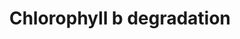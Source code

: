 ---
annotations:
- type: Pathway Ontology
  value: porphyrin and chlorophyll metabolic pathway
- type: Cell Type Ontology
  value: obsolete plant cell
authors:
- Pjaiswal
- MaintBot
- AlexanderPico
- Egonw
- DeSl
- Eweitz
description: In plants the light harvesting complex around the photosystems contain
  chlorophyll a and b pigment molecules. both Chlorophyll and b helps in photosynthesis
  by absorbing light energy. Chlorophyll b is degraded into chlorophyll a and ultimately
  into phenophytins and pheophorbides.
last-edited: 2021-05-19
organisms:
- Arabidopsis thaliana
redirect_from:
- /index.php/Pathway:WP2230
- /instance/WP2230
schema-jsonld:
- '@context': https://schema.org/
  '@id': https://wikipathways.github.io/pathways/WP2230.html
  '@type': Dataset
  creator:
    '@type': Organization
    name: WikiPathways
  description: In plants the light harvesting complex around the photosystems contain
    chlorophyll a and b pigment molecules. both Chlorophyll and b helps in photosynthesis
    by absorbing light energy. Chlorophyll b is degraded into chlorophyll a and ultimately
    into phenophytins and pheophorbides.
  keywords:
  - pheophytin a
  - 7-Hydroxymethylchlorophyll a
  - (phein b)
  - pheophorbide b
  - (HMPheide a)
  - chlorophyll b
  - Chlorophyll b reductase (CBR)
  - (MDC)
  - 7-Hydroxymethyl pheophorbide a
  - pheophorbide a
  - (phein a)
  - pheophytinase
  - (PPH) EC:3.1.1.14
  - (HMPhein a)
  - (pheide a)
  - (HMChl a)
  - 7-Hydroxymethyl pheophytin a
  - (pheide b)
  - 7-hydroxymethyl chlorophyll a reductase
  - EC:1.1.1.294
  - chlorophyll a
  - Mg-dechelatase
  - (HCAR) EC:1.17.7.2
  - (chlb)
  - pheophytin b
  license: CC0
  name: Chlorophyll b degradation
seo: CreativeWork
title: Chlorophyll b degradation
wpid: WP2230
---